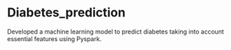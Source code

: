 # Diabetes_prediction
Developed a machine learning model to predict diabetes taking into account essential features using Pyspark.
